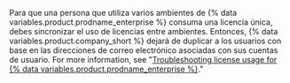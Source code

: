Para que una persona que utiliza varios ambientes de {% data variables.product.prodname_enterprise %} consuma una licencia única, debes sincronizar el uso de licencias entre ambientes. Entonces, {% data variables.product.company_short %} dejará de duplicar a los usuarios con base en las direcciones de correo electrónico asociadas con sus cuentas de usuario. For more information, see "[Troubleshooting license usage for {% data variables.product.prodname_enterprise %}](/billing/managing-your-license-for-github-enterprise/troubleshooting-license-usage-for-github-enterprise#about-the-calculation-of-consumed-licenses)."